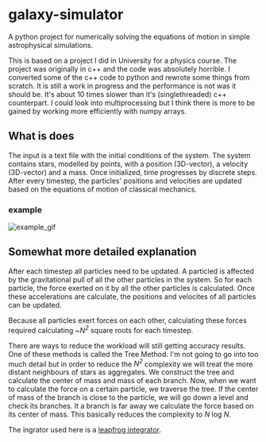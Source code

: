 # galaxy-simulator

A python project for numerically solving the equations of motion in simple astrophysical simulations.

This is based on a project I did in University for a physics course. The project was originally in c++ and the code was absolutely horrible. I converted some of the c++ code to python and rewrote some things from scratch. It is still a work in progress and the performance is not was it should be. It's about 10 times slower than it's (singlethreaded) c++ counterpart. I could look into multiprocessing but I think there is more to be gained by working more efficiently with numpy arrays.

## What is does
The input is a text file with the initial conditions of the system. The system contains stars, modelled by points, with a position (3D-vector), a velocity (3D-vector) and a mass.  Once initialized, time progresses by discrete steps. After every timestep, the particles' positions and velocities are updated based on the equations of motion of classical mechanics.  

### example
![example_gif](example.gif)

## Somewhat more detailed explanation
After each timestep all particles need to be updated. A particled is affected by the gravitational pull of all the other particles in the system. So for each particle, the force exerted on it by all the other particles is calculated. Once these accelerations are calculate, the positions and velocites of all particles can be updated.

Because all particles exert forces on each other, calculating these forces required calculating ~_N<sup>2</sup>_ square roots for each timestep.  

There are ways to reduce the workload will still getting accuracy results. One of these methods is called the Tree Method. I'm not going to go into too much detail but in order to reduce the _N<sup>2</sup>_ complexity we will treat the more distant neighbours of stars as aggregates. We construct the tree and calculate the center of mass and mass of each branch. Now, when we want to calculate the force on a certain particle, we traverse the tree. If the center of mass of the branch is close to the particle, we will go down a level and check its branches. It a branch is far away we calculate the force based on its center of mass. This basically reduces the complexity to _N_ log _N_.  

The ingrator used here is a [leapfrog integrator](https://en.wikipedia.org/wiki/Leapfrog_integration).

